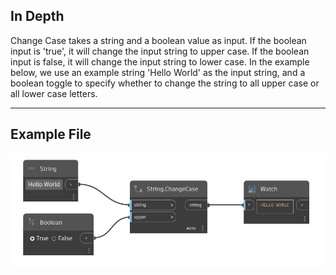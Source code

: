 ## In Depth
Change Case takes a string and a boolean value as input. If the boolean input is 'true', it will change the input string to upper case. If the boolean input is false, it will change the input string to lower case. In the example below, we use an example string 'Hello World' as the input string, and a boolean toggle to specify whether to change the string to all upper case or all lower case letters.
___
## Example File

![ChangeCase](./DSCore.String.ChangeCase_img.jpg)

